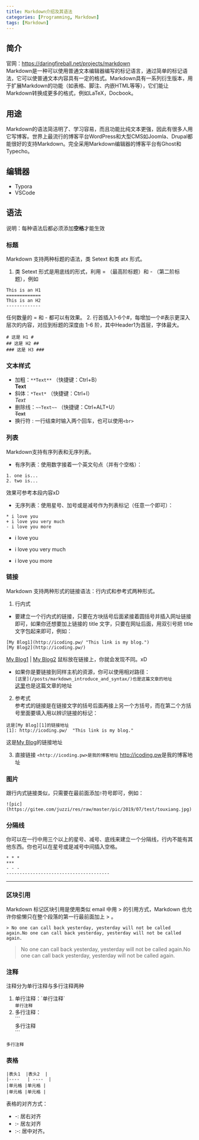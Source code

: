 ```yaml
---
title: Markdown介绍及其语法
categories: [Programming, Markdown]
tags: [Markdown]
---
```


## 简介
官网：<https://daringfireball.net/projects/markdown><br>
Markdown是一种可以使用普通文本编辑器编写的标记语言，通过简单的标记语法，它可以使普通文本内容具有一定的格式。Markdown具有一系列衍生版本，用于扩展Markdown的功能（如表格、脚注、内嵌HTML等等），它们能让Markdown转换成更多的格式，例如LaTeX，Docbook。

## 用途
Markdown的语法简洁明了、学习容易，而且功能比纯文本更强，因此有很多人用它写博客。世界上最流行的博客平台WordPress和大型CMS如Joomla、Drupal都能很好的支持Markdown。完全采用Markdown编辑器的博客平台有Ghost和Typecho。

## 编辑器

* Typora
* VSCode


## 语法
说明：每种语法后都必须添加**空格**才能生效

### 标题
Markdown 支持两种标题的语法，类 Setext 和类 atx 形式。
1. 类 Setext 形式是用底线的形式，利用 = （最高阶标题）和 - （第二阶标题），例如
```
This is an H1
=============
This is an H2
-------------
```
任何数量的 = 和 - 都可以有效果。
2. 行首插入1-6个\#，每增加一个\#表示更深入层次的内容，对应到标题的深度由 1-6 阶，其中Header1为首层，字体最大。
```
# 这是 H1 #
## 这是 H2 ##
### 这是 H3 ###
```

### 文本样式
* 加粗：``**Text**`` （快捷键：Ctrl+B）<br>
**Text**
* 斜体：``*Text*`` （快捷键：Ctrl+I）<br>
*Text*
* 删除线：``~~Text~~`` （快捷键：Ctrl+ALT+U）<br>
~~Text~~
* 换行符 : 一行结束时输入两个回车，也可以使用`<br>`

### 列表
Markdown支持有序列表和无序列表。
* 有序列表：使用数字接着一个英文句点（并有个空格）：
```
1. one is...
2. two is...
```
效果可参考本段内容xD

* 无序列表：使用星号、加号或是减号作为列表标记（任意一个即可）：

```
* i love you
+ i love you very much
- i love you more
```

* i love you
+ i love you very much
- i love you more

### 链接
Markdown 支持两种形式的链接语法：行内式和参考式两种形式。
1. 行内式<br>
* 要建立一个行内式的链接，只要在方块括号后面紧接着圆括号并插入网址链接即可，如果你还想要加上链接的 title 文字，只要在网址后面，用双引号把 title 文字包起来即可，例如：
```
[My Blog1](http://icoding.pw/ "This link is my blog.")
[My Blog2](http://icoding.pw/)
```
[My Blog1](http://icoding.pw/ "This link is my blog.") |
[My Blog2](http://icoding.pw/) 
鼠标放在链接上，你就会发现不同。xD<br>
* 如果你是要链接到同样主机的资源，你可以使用相对路径：<br>
`[这里](/posts/markdown_introduce_and_syntax/)也是这篇文章的地址`<br>
[这里](/posts/markdown_introduce_and_syntax/)也是这篇文章的地址

2. 参考式<br>
参考式的链接是在链接文字的括号后面再接上另一个方括号，而在第二个方括号里面要填入用以辨识链接的标记：<br>
```
这是[My Blog][1]的链接地址
[1]: http://icoding.pw/  "This link is my blog."
```
这是[My Blog][1]的链接地址


3. 直接链接
`<http://icoding.pw>是我的博客地址`
	<http://icoding.pw>是我的博客地址

[1]: http://icoding.pw/  "This link is my blog."

### 图片
跟行内式链接类似，只需要在最前面添加`!`符号即可，例如：
```
![pic](https://gitee.com/juzzi/res/raw/master/pic/2019/07/test/touxiang.jpg)
```

### 分隔线
你可以在一行中用三个以上的星号、减号、底线来建立一个分隔线，行内不能有其他东西。你也可以在星号或是减号中间插入空格。
```
* * *
***
- - -
---------------------------------------
```
--------
### 区块引用
Markdown 标记区块引用是使用类似 email 中用 > 的引用方式，Markdown 也允许你偷懒只在整个段落的第一行最前面加上 > 。
```
> No one can call back yesterday, yesterday will not be called again.No one can call back yesterday, yesterday will not be called again.
```
> No one can call back yesterday, yesterday will not be called again.No one can call back yesterday, yesterday will not be called again.

### 注释
注释分为单行注释与多行注释两种
1. 单行注释：\`单行注释\`<br>
`单行注释`
2. 多行注释：<br>
\`\`\`<br>
多行注释<br>
\`\`\`
```
多行注释
```

### 表格
```
|表头1  |表头2  |
|----   | ----  |
|单元格 |单元格 |
|单元格 |单元格 |
```
表格的对齐方式：
* -: 居右对齐
* :- 居左对齐
* :-: 居中对齐。